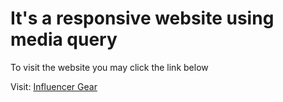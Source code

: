 # It's a responsive website using media query

<p>To visit the website you may click the link below</p>

Visit: [Influencer Gear](https://hasibmiraz.github.io/influencer-gear/)
